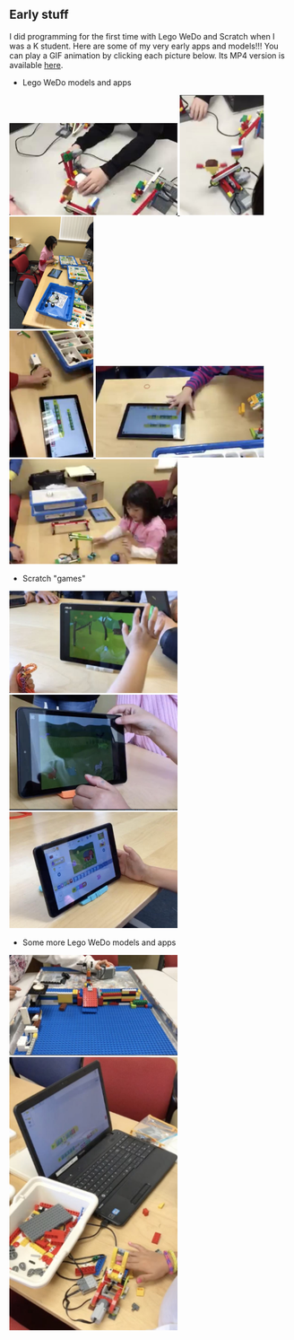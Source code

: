 ## Early stuff

I did programming for the first time with Lego WeDo and Scratch when I was a K student. Here are some of my very early apps and models!!! You can play a GIF animation by clicking each picture below. Its MP4 version is available [here](images/). 

- Lego WeDo models and apps

<a href="images/2016-02-LegoWeDo-1.gif">
<img src="images/2016-02-LegoWeDo-1.jpg" width=300>
</a>
<a href="images/2016-02-LegoWeDo-2.gif">
<img src="images/2016-02-LegoWeDo-2.jpg" width=150>
</a>
<a href="images/2016-03-LegoWeDo-1.gif">
<img src="images/2016-03-LegoWeDo-1.jpg" width=150>
</a>
<br>

<a href="images/2016-03-LegoWeDo-2.gif">
<img src="images/2016-03-LegoWeDo-2.jpg" width=150>
</a>
<a href="images/2016-03-LegoWeDo-3.gif">
<img src="images/2016-03-LegoWeDo-3.jpg" width=300>
</a>
<a href="images/2016-04-LegoWedo.gif">
<img src="images/2016-04-LegoWedo.jpg" width=300>
</a>
<br>

- Scratch "games" 


<a href="images/2016-04-scratch.gif">
<img src="images/2016-04-scratch.jpg" width=300>
</a>
<a href="images/2016-05-scratch.gif">
<img src="images/2016-05-scratch.jpg" width=300>
</a>
<a href="images/2016-06-scratch.gif">
<img src="images/2016-06-scratch.jpg" width=300>
</a>
<br>

- Some more Lego WeDo models and apps

<a href="images/2017-10-LegoWeDo-1.gif">
<img src="images/2017-10-LegoWeDo-1.jpg" width=300>
</a>
<a href="images/2017-10-LegoWeDo-2.gif">
<img src="images/2017-10-LegoWeDo-2.jpg" width=300>
</a>
<br>

